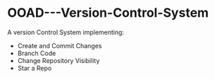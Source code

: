 # OOAD---Version-Control-System

A version Control System implementing:
- Create and Commit Changes 
- Branch Code 
- Change Repository Visibility 
- Star a Repo
